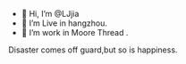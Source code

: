 - 👋 Hi, I’m @LJjia
- 👀 I’m Live in hangzhou.
- 🌱 I’m work in Moore Thread .

Disaster comes off guard,but so is happiness.

<!---
LJjia/LJjia is a ✨ special ✨ repository because its `README.md` (this file) appears on your GitHub profile.
You can click the Preview link to take a look at your changes.
--->
